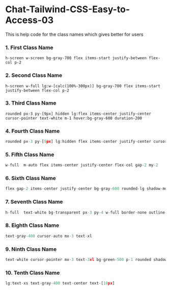 # Chat-Tailwind-CSS-Easy-to-Access-03
This is help code for the class names which gives better for users


### 1. First Class Name
```
h-screen w-screen bg-gray-700 flex items-start justify-between flex-col p-2
```

### 2. Second Class Name
```
h-screen w-full lg:w-[calc(100%-300px)] bg-gray-700 flex items-start justify-between flex-col p-2
```

### 3. Third Class Name
```
rounded px-3 py-[9px] hidden lg:flex items-center justify-center cursor-pointer text-white m-1 hover:bg-gray-600 duration-200
```

### 4. Fourth Class Name
```jsx
rounded px-3 py-[9px] lg:hidden flex items-center justify-center cursor-pointer text-white mt-0 mb-3 border border-gray-600
```

### 5. Fifth Class Name
```jsx
w-full  m-auto flex items-center justify-center flex-col gap-2 my-2
```

### 6. Sixth Class Name
```jsx
flex gap-2 items-center justify-center bg-gray-600 rounded-lg shadow-md w-[90%] lg:w-2/5 xl:w-1/2
```

### 7. Seventh Class Name
```jsx
h-full  text-white bg-transparent px-3 py-4 w-full border-none outline-none text-base
```

### 8. Eighth Class Name
```jsx
text-gray-400 cursor-auto mx-3 text-xl
```

### 9. Ninth Class Name
```jsx
text-white cursor-pointer mx-3 text-3xl bg-green-500 p-1 rounded shadow-md
```

### 10. Tenth Class Name
```jsx
lg:text-xs text-gray-400 text-center text-[10px]
```
